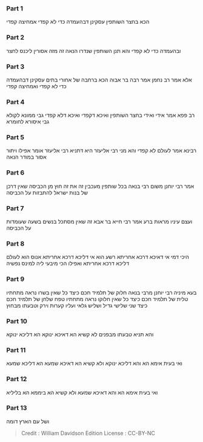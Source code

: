 
### Part 1
הכא בחצר השותפין עסקינן דבהעמדה כדי לא קפדי אמחיצה קפדי

### Part 2
ובהעמדה כדי לא קפדי והא תנן השותפין שנדרו הנאה זה מזה אסורין ליכנס לחצר

### Part 3
אלא אמר רב נחמן אמר רבה בר אבוה הכא ברחבה של אחורי בתים עסקינן דבהעמדה כדי לא קפדי ואמחיצה קפדי

### Part 4
רב פפא אמר אידי ואידי בחצר השותפין ואיכא דקפדי ואיכא דלא קפדי גבי ממונא לקולא גבי איסורא לחומרא

### Part 5
רבינא אמר לעולם לא קפדי והא מני רבי אליעזר היא דתניא רבי אליעזר אומר אפילו ויתור אסור במודר הנאה

### Part 6
אמר רבי יוחנן משום רבי בנאה בכל שותפין מעכבין זה את זה חוץ מן הכביסה שאין דרכן של בנות ישראל להתבזות על הכביסה

### Part 7
ועצם עיניו מראות ברע אמר רבי חייא בר אבא זה שאין מסתכל בנשים בשעה שעומדות על הכביסה

### Part 8
היכי דמי אי דאיכא דרכא אחריתא רשע הוא אי דליכא דרכא אחריתא אנוס הוא לעולם דליכא דרכא אחריתא ואפילו הכי מיבעי ליה למינס נפשיה

### Part 9
בעא מיניה רבי יוחנן מרבי בנאה חלוק של תלמיד חכם כיצד כל שאין בשרו נראה מתחתיו טלית של תלמיד חכם כיצד כל שאין חלוקו נראה מתחתיו טפח שלחן של תלמיד חכם כיצד שני שלישי גדיל ושליש גלאי ועליו קערות וירק וטבעתו מבחוץ

### Part 10
והא תניא טבעתו מבפנים לא קשיא הא דאיכא ינוקא הא דליכא ינוקא

### Part 11
ואי בעית אימא הא והא דליכא ינוקא ולא קשיא הא דאיכא שמעא הא דליכא שמעא

### Part 12
ואי בעית אימא הא והא דאיכא שמעא ולא קשיא הא ביממא הא בליליא

### Part 13
ושל עם הארץ דומה

>Credit : William Davidson Edition
>License : CC-BY-NC